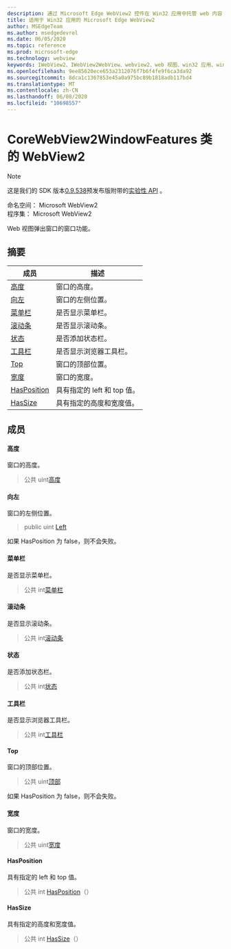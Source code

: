```yaml
---
description: 通过 Microsoft Edge WebView2 控件在 Win32 应用中托管 web 内容
title: 适用于 Win32 应用的 Microsoft Edge WebView2
author: MSEdgeTeam
ms.author: msedgedevrel
ms.date: 06/05/2020
ms.topic: reference
ms.prod: microsoft-edge
ms.technology: webview
keywords: IWebView2、IWebView2WebView、webview2、web 视图、win32 应用、win32、edge、ICoreWebView2、ICoreWebView2Controller、浏览器控件、边缘 html
ms.openlocfilehash: 9ee85620ece653a2312076f7b6f4fe9f6ca3da92
ms.sourcegitcommit: 8dca1c1367853e45a0a975bc89b1818adb117bd4
ms.translationtype: MT
ms.contentlocale: zh-CN
ms.lasthandoff: 06/08/2020
ms.locfileid: "10698557"
---
```

# CoreWebView2WindowFeatures 类的 WebView2 

> [!NOTE]
> 这是我们的 SDK 版本[0.9.538](../../../releasenotes.md#09538)预发布版附带的[实验性 API](../../../concepts/versioning.md#experimental-apis) 。

命名空间： Microsoft WebView2 \
程序集： Microsoft WebView2

Web 视图弹出窗口的窗口功能。

## 摘要

 成员                        | 描述
--------------------------------|---------------------------------------------
[高度](#height) | 窗口的高度。
[向左](#left) | 窗口的左侧位置。
[菜单栏](#menubar) | 是否显示菜单栏。
[滚动条](#scrollbars) | 是否显示滚动条。
[状态](#status) | 是否添加状态栏。
[工具栏](#toolbar) | 是否显示浏览器工具栏。
[Top](#top) | 窗口的顶部位置。
[宽度](#width) | 窗口的宽度。
[HasPosition](#hasposition) | 具有指定的 left 和 top 值。
[HasSize](#hassize) | 具有指定的高度和宽度值。

## 成员

#### 高度 

窗口的高度。

> 公共 uint[高度](#height)

#### 向左 

窗口的左侧位置。

> public uint [Left](#left)

如果 HasPosition 为 false，则不会失败。

#### 菜单栏 

是否显示菜单栏。

> 公共 int[菜单栏](#menubar)

#### 滚动条 

是否显示滚动条。

> 公共 int[滚动条](#scrollbars)

#### 状态 

是否添加状态栏。

> 公共 int[状态](#status)

#### 工具栏 

是否显示浏览器工具栏。

> 公共 int[工具栏](#toolbar)

#### Top 

窗口的顶部位置。

> 公共 uint[顶部](#top)

如果 HasPosition 为 false，则不会失败。

#### 宽度 

窗口的宽度。

> 公共 uint[宽度](#width)

#### HasPosition 

具有指定的 left 和 top 值。

> 公共 int [HasPosition](#hasposition)（）

#### HasSize 

具有指定的高度和宽度值。

> 公共 int [HasSize](#hassize)（）

